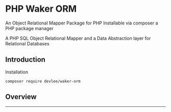 # PHP Waker ORM

An Object Relational Mapper Package for PHP
Installable via composer a PHP package manager

A PHP SQL Object Relational Mapper and a Data Abstraction layer for Relational Databases

## Introduction

Installation

```shell
composer require devlee/waker-orm
```

## Overview

---
